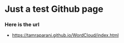# Just a test Github page

### Here is the url
- https://tamraparani.github.io/WordCloud/index.html
